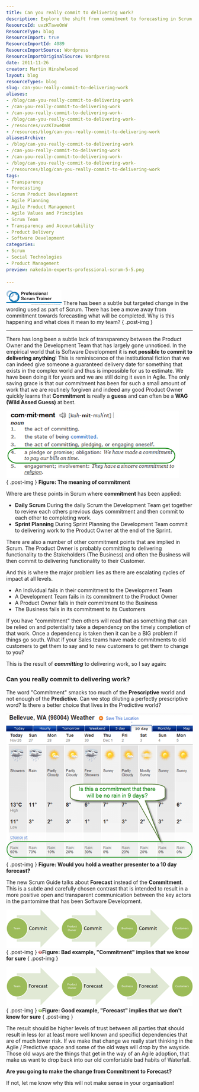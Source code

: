 ```yaml
---
title: Can you really commit to delivering work?
description: Explore the shift from commitment to forecasting in Scrum. Discover how this change fosters transparency and trust within your development team.
ResourceId: uvzKTaweOnW
ResourceType: blog
ResourceImport: true
ResourceImportId: 4089
ResourceImportSource: Wordpress
ResourceImportOriginalSource: Wordpress
date: 2011-11-26
creator: Martin Hinshelwood
layout: blog
resourceTypes: blog
slug: can-you-really-commit-to-delivering-work
aliases:
- /blog/can-you-really-commit-to-delivering-work
- /can-you-really-commit-to-delivering-work
- /can-you-really-commit-to-delivering-work-
- /blog/can-you-really-commit-to-delivering-work-
- /resources/uvzKTaweOnW
- /resources/blog/can-you-really-commit-to-delivering-work
aliasesArchive:
- /blog/can-you-really-commit-to-delivering-work
- /can-you-really-commit-to-delivering-work
- /can-you-really-commit-to-delivering-work-
- /blog/can-you-really-commit-to-delivering-work-
- /resources/blog/can-you-really-commit-to-delivering-work
tags:
- Transparency
- Forecasting
- Scrum Product Development
- Agile Planning
- Agile Product Management
- Agile Values and Principles
- Scrum Team
- Transparency and Accountability
- Product Delivery
- Software Development
categories:
- Scrum
- Social Technologies
- Product Management
preview: nakedalm-experts-professional-scrum-5-5.png

---
```

[![PST Logo 2](images/PST-Logo-2_thumb-8-8.png "PST Logo 2")](http://blog.hinshelwood.com/files/2011/11/PST-Logo-2.png) There has been a subtle but targeted change in the wording used as part of Scrum. There has bee a move away from commitment towards forecasting what will be completed. Why is this happening and what does it mean to my team?
{ .post-img }

---

There has long been a subtle lack of transparency between the Product Owner and the Development Team that has largely gone unnoticed. In the empirical world that is Software Development it is **not possible to commit to delivering anything**! This is reminiscence of the institutional fiction that we can indeed give someone a guaranteed delivery date for something that exists in the complex world and thus is impossible for us to estimate. We have been doing it for years and we are still doing it even in Agile. The only saving grace is that our commitment has been for such a small amount of work that we are routinely forgiven and indeed any good Product Owner quickly learns that **Commitment** is really a **guess** and can often be a **WAG (Wild Assed Guess)** at best.

[![image](images/image_thumb7-2-2.png "image")](http://blog.hinshelwood.com/files/2011/11/image14.png)  
{ .post-img }
**Figure: The meaning of commitment**

Where are these points in Scrum where **commitment** has been applied:

- **Daily Scrum**
  During the daily Scrum the Development Team get together to review each others previous days commitment and then commit to each other to completing work.
- **Sprint Planning**
  During Sprint Planning the Development Team commit to delivering work to the Product Owner at the end of the Sprint.

There are also a number of other commitment points that are implied in Scrum. The Product Owner is probably committing to delivering functionality to the Stakeholders (The Business) and often the Business will then commit to delivering functionality to their Customer.

And this is where the major problem lies as there are escalating cycles of impact at all levels.

- An Individual fails in their commitment to the Development Team
- A Development Team fails in its commitment to the Product Owner
- A Product Owner fails in their commitment to the Business
- The Business fails in its commitment to its Customers

If you have "commitment" then others will read that as something that can be relied on and potentiality take a dependency on the timely completion of that work. Once a dependency is taken then it can be a BIG problem if things go south. What if your Sales teams have made commitments to old customers to get them to say and to new customers to get them to change to you?

This is the result of **_committing_** to delivering work, so I say again:

### Can you really commit to delivering work?

The word "Commitment" smacks too much of the **Prescriptive** world and not enough of the **Predictive**. Can we stop diluting a perfectly prescriptive word? Is there a better choice that lives in the Predictive world?

[![image](images/image_thumb8-3-3.png "image")](http://blog.hinshelwood.com/files/2011/11/image15.png)  
{ .post-img }
**Figure: Would you hold a weather presenter to a 10 day forecast?**

The new Scrum Guide talks about **Forecast** instead of the **Commitment**. This is a subtle and carefully chosen contrast that is intended to result in a more positive open and transparent communication between the key actors in the pantomime that has been Software Development.

[![image](images/image_thumb9-4-4.png "image")](http://blog.hinshelwood.com/files/2011/11/image16.png)  
{ .post-img }
**[![o_Error-icon](images/o_Error-icon_thumb1-6-6.png "o_Error-icon")](http://blog.hinshelwood.com/files/2011/11/o_Error-icon2.png)Figure: Bad example, "Commitment" implies that we know for sure**
{ .post-img }

[![image](images/image_thumb10-1-1.png "image")](http://blog.hinshelwood.com/files/2011/11/image17.png)  
{ .post-img }
[![o_Tick-icon](images/o_Tick-icon_thumb1-7-7.png "o_Tick-icon")](http://blog.hinshelwood.com/files/2011/11/o_Tick-icon1.png)**Figure: Good example, "Forecast" implies that we don't know for sure**
{ .post-img }

The result should be higher levels of trust between all parties that should result in less (or at least more well known and specific) dependencies that are of much lower risk. If we make that change we really start thinking in the Agile / Predictive space and some of the old ways will drop by the wayside. Those old ways are the things that get in the way of an Agile adoption, that make us want to drop back into our old comfortable bad habits of Waterfall.

**Are you going to make the change from Commitment to Forecast?**

If not, let me know why this will not make sense in your organisation!
